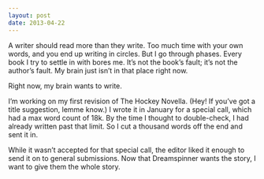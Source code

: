 ```yaml
---
layout: post
date: 2013-04-22
---
```


A writer should read more than they write. Too much time with your own words, and you end up writing in circles. But I go through phases. Every book I try to settle in with bores me. It’s not the book’s fault; it’s not the author’s fault. My brain just isn’t in that place right now.  

Right now, my brain wants to write.  

I’m working on my first revision of The Hockey Novella. (Hey! If you’ve got a title suggestion, lemme know.) I wrote it in January for a special call, which had a max word count of 18k. By the time I thought to double-check, I had already written past that limit. So I cut a thousand words off the end and sent it in.  

While it wasn’t accepted for that special call, the editor liked it enough to send it on to general submissions. Now that Dreamspinner wants the story, I want to give them the whole story. 
